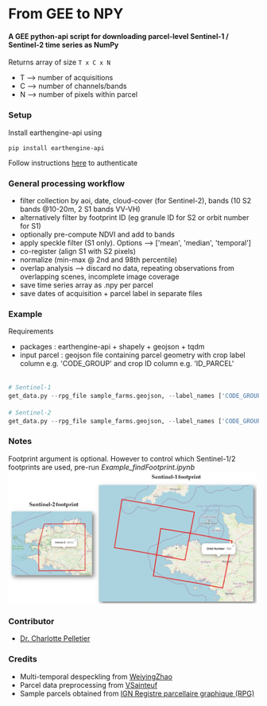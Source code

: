 # From GEE to NPY
#### A GEE python-api script for downloading parcel-level Sentinel-1 / Sentinel-2 time series as NumPy
Returns array of size ```T x C x N ```
* T --> number of acquisitions
* C --> number of channels/bands
* N --> number of pixels within parcel


### Setup

Install earthengine-api using
```
pip install earthengine-api
```

Follow instructions [here](https://developers.google.com/earth-engine/guides/python_install) to authenticate

### General processing workflow
* filter collection by aoi, date, cloud-cover (for Sentinel-2), bands (10 S2 bands @10-20m, 2 S1 bands VV-VH)
* alternatively filter by footprint ID (eg granule ID for S2 or orbit number for S1)
* optionally pre-compute NDVI and add to bands
* apply speckle filter (S1 only). Options --> ['mean', 'median', 'temporal']
* co-register (align S1 with S2 pixels)
* normalize (min-max @ 2nd and 98th percentile)
* overlap analysis --> discard no data, repeating observations from overlapping scenes, incomplete image coverage
* save time series array as .npy per parcel
* save dates of acquisition + parcel label in separate files

### Example

Requirements
* packages : earthengine-api + shapely + geojson + tqdm  
* input parcel : geojson file containing parcel geometry with crop label column e.g. 'CODE_GROUP' and crop ID column e.g. 'ID_PARCEL'


```python

# Sentinel-1 
get_data.py --rpg_file sample_farms.geojson, --label_names ['CODE_GROUP'] --id_field ID_PARCEL --output_dir C:/downloads/s1_data --col_id COPERNICUS/S1_GRD --start_date 2021-01-01 end_date 2021-01-31 --speckle_filter mean --footprint_id [154]

# Sentinel-2
get_data.py --rpg_file sample_farms.geojson, --label_names ['CODE_GROUP'] --id_field ID_PARCEL --output_dir C:/downloads/s2_data --col_id COPERNICUS/S2_SR  --footprint_id ["30UVU"] --start_date 2021-01-01 end_date 2021-01-31 
```

### Notes
Footprint argument is optional. However to control which Sentinel-1/2 footprints are used, pre-run *Example_findFootprint.ipynb*
<img src="img/sample_footprint.jpg" alt="sample S1/S2 footprints" width="500">


### Contributor
* [Dr. Charlotte Pelletier](https://sites.google.com/site/charpelletier)

### Credits
* Multi-temporal despeckling from [WeiyingZhao](https://github.com/WeiyingZhao/Multitemporal-Sentinel-1-images-denoising-and-downloading-via-GEE)
* Parcel data preprocessing from [VSainteuf](https://github.com/VSainteuf/pytorch-psetae/tree/master/preprocessing)
* Sample parcels obtained from [IGN Registre parcellaire graphique (RPG)](https://www.data.gouv.fr/fr/datasets/registre-parcellaire-graphique-rpg-contours-des-parcelles-et-ilots-culturaux-et-leur-groupe-de-cultures-majoritaire/) 
